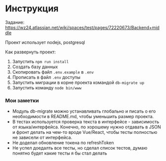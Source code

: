 # Инструкция

Задание:
https://wz24.atlassian.net/wiki/spaces/test/pages/72220673/Backend+middle

Проект использует nodejs, postgresql

Как развернуть проект:
1. Запустить `npm run install`
2. Создать базу данных
3. Скопировать файл `.env.example` в `.env`
4. Прописать в файл `.env` доступы
5. Запустить миграции в корне проекта командой `db-migrate up`
6. Запустить команду `node bin/www`

### Мои заметки
- Модуль db-migrate можно устанавливать глобально и писать о его 
  необходимости в README.md, чтобы уменьшить размер проекта.
- В тестах используется проверка текста в интерфейсе - зависимость от языка/интерфейса.
  Конечно, по хорошему нужно отдавать в JSON и фронт делать на чем-то вроде Vue/React, 
  чтобы тесты полностью не зависели от интерфейса.
- Не доделал обновление токена по refreshToken
- Не успел доедалть все тесты, но сделал список тестов, думаю понятно будет какие тесты я бы стал делать
